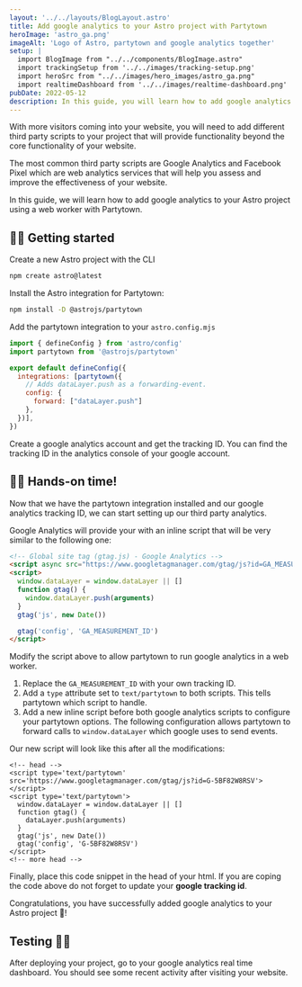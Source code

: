 ```yaml
---
layout: '../../layouts/BlogLayout.astro'
title: Add google analytics to your Astro project with Partytown
heroImage: 'astro_ga.png' 
imageAlt: 'Logo of Astro, partytown and google analytics together'
setup: |
  import BlogImage from "../../components/BlogImage.astro"
  import trackingSetup from '../../images/tracking-setup.png'
  import heroSrc from "../../images/hero_images/astro_ga.png"
  import realtimeDashboard from '../../images/realtime-dashboard.png'
pubDate: 2022-05-12
description: In this guide, you will learn how to add google analytics to your Astro project 🚀 using a web worker with Partytown.
---
```


<BlogImage src={heroSrc} alt={frontmatter.imageAlt} slot="heroImg" loading="eager" />

With more visitors coming into your website, you will need to add different
third party scripts to your project that will provide functionality beyond the
core functionality of your website.

The most common third party scripts are Google Analytics and Facebook Pixel
which are web analytics services that will help you assess and improve the
effectiveness of your website.

In this guide, we will learn how to add google analytics to your Astro project
using a web worker with Partytown.

## 🧑‍💻 Getting started

Create a new Astro project with the CLI

```bash
npm create astro@latest
```

Install the Astro integration for Partytown:

```bash
npm install -D @astrojs/partytown
```

Add the partytown integration to your `astro.config.mjs`

```js
import { defineConfig } from 'astro/config'
import partytown from '@astrojs/partytown'

export default defineConfig({
  integrations: [partytown({
    // Adds dataLayer.push as a forwarding-event.
    config: { 
      forward: ["dataLayer.push"] 
    },
  })],
})
```

Create a google analytics account and get the tracking ID. You can find the
tracking ID in the analytics console of your google account.

<BlogImage src={trackingSetup} alt="Example of google analytics admin settings with a tracking ID" />

## 👩‍🚀 Hands-on time!

Now that we have the partytown integration installed and our google analytics
tracking ID, we can start setting up our third party analytics.

Google Analytics will provide your with an inline script that will be very
similar to the following one:

```html
<!-- Global site tag (gtag.js) - Google Analytics -->
<script async src="https://www.googletagmanager.com/gtag/js?id=GA_MEASUREMENT_ID"></script>
<script>
  window.dataLayer = window.dataLayer || []
  function gtag() {
    window.dataLayer.push(arguments)
  }
  gtag('js', new Date())

  gtag('config', 'GA_MEASUREMENT_ID')
</script>
```

Modify the script above to allow partytown to run google analytics in a web
worker.

1. Replace the `GA_MEASUREMENT_ID` with your own tracking ID.
2. Add a `type` attribute set to `text/partytown` to both scripts. This tells
   partytown which script to handle.
3. Add a new inline script before both google analytics scripts to configure
   your partytown options. The following configuration allows partytown to
   forward calls to `window.dataLayer` which google uses to send events.

Our new script will look like this after all the modifications:

```astro
<!-- head -->
<script type='text/partytown' src='https://www.googletagmanager.com/gtag/js?id=G-5BF82W8RSV'></script>
<script type='text/partytown'>
  window.dataLayer = window.dataLayer || []
  function gtag() {
    dataLayer.push(arguments)
  }
  gtag('js', new Date())
  gtag('config', 'G-5BF82W8RSV')
</script>
<!-- more head -->
```

Finally, place this code snippet in the head of your html. If you are coping the code above do not forget to update your **google tracking id**.

Congratulations, you have
successfully added google analytics to your Astro project 🚀!

## Testing 👩‍🔬

After deploying your project, go to your google analytics
real time dashboard. You should see some recent
activity after visiting your website.

<BlogImage src={realtimeDashboard} alt="Google analytics real time dashboard with one visitor in the last 30 minutes" />
